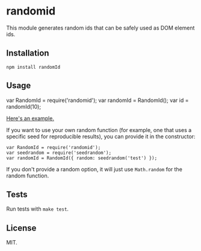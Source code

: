 randomid
=======

This module generates random ids that can be safely used as DOM element ids.

Installation
------------

    npm install randomId

Usage
-----

  var RandomId = require('randomid');
  var randomId = RandomId();
  var id = randomId(10);

[Here's an example.](http://jimkang.com/randomid/example)

If you want to use your own random function (for example, one that uses a specific seed for reproducible results), you can provide it in the constructor:

    var RandomId = require('randomid');
    var seedrandom = require('seedrandom');
    var randomId = RandomId({ random: seedrandom('test') });

If you don't provide a random option, it will just use `Math.random` for the random function.

Tests
-----

Run tests with `make test`.

License
-------

MIT.
